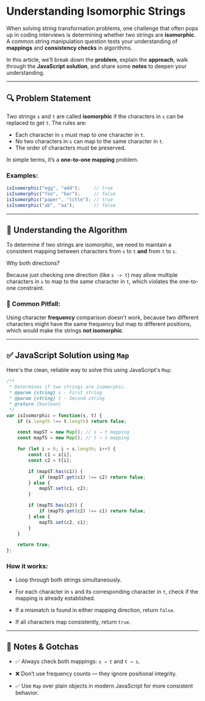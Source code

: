 # Understanding Isomorphic Strings

When solving string transformation problems, one challenge that often pops up in coding interviews is determining whether two strings are **isomorphic**. A common string manipulation question tests your understanding of **mappings** and **consistency checks** in algorithms.

In this article, we’ll break down the **problem**, explain the **approach**, walk through the **JavaScript solution**, and share some **notes** to deepen your understanding.

---

## 🔍 Problem Statement

Two strings `s` and `t` are called **isomorphic** if the characters in `s` can be replaced to get `t`. The rules are:

- Each character in `s` must map to one character in `t`.
- No two characters in `s` can map to the same character in `t`.
- The order of characters must be preserved.

In simple terms, it’s a **one-to-one mapping** problem.

### Examples:
```js
isIsomorphic("egg", "add");     // true
isIsomorphic("foo", "bar");     // false
isIsomorphic("paper", "title"); // true
isIsomorphic("ab", "aa");       // false
````

---

## 🧩 Understanding the Algorithm

To determine if two strings are isomorphic, we need to maintain a consistent mapping between characters from `s` to `t` **and** from `t` to `s`.

Why both directions?

Because just checking one direction (like `s -> t`) may allow multiple characters in `s` to map to the same character in `t`, which violates the one-to-one constraint.

### 🚫 Common Pitfall:

Using character **frequency** comparison doesn't work, because two different characters might have the same frequency but map to different positions, which would make the strings **not isomorphic**.

---

## ✅ JavaScript Solution using `Map`

Here's the clean, reliable way to solve this using JavaScript's `Map`:

```js
/**
 * Determines if two strings are isomorphic.
 * @param {string} s - First string
 * @param {string} t - Second string
 * @return {boolean}
 */
var isIsomorphic = function(s, t) {
    if (s.length !== t.length) return false;

    const mapST = new Map(); // s → t mapping
    const mapTS = new Map(); // t → s mapping

    for (let i = 0; i < s.length; i++) {
        const c1 = s[i];
        const c2 = t[i];

        if (mapST.has(c1)) {
            if (mapST.get(c1) !== c2) return false;
        } else {
            mapST.set(c1, c2);
        }

        if (mapTS.has(c2)) {
            if (mapTS.get(c2) !== c1) return false;
        } else {
            mapTS.set(c2, c1);
        }
    }

    return true;
};
```

### How it works:

-   Loop through both strings simultaneously.

-   For each character in `s` and its corresponding character in `t`, check if the mapping is already established.

-   If a mismatch is found in either mapping direction, return `false`.

-   If all characters map consistently, return `true`.


---

## 📌 Notes & Gotchas

-   ✅ Always check both mappings: `s → t` and `t → s`.

-   ❌ Don’t use frequency counts — they ignore positional integrity.

-   ✅ Use `Map` over plain objects in modern JavaScript for more consistent behavior.

